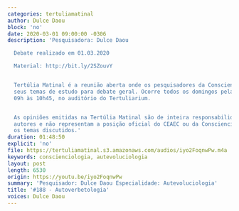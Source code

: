 ```yaml
---
categories: tertuliamatinal
author: Dulce Daou
block: 'no'
date: 2020-03-01 09:00:00 -0306
description: 'Pesquisadora: Dulce Daou

  Debate realizado em 01.03.2020

  Material: http://bit.ly/2SZouvY


  Tertúlia Matinal é a reunião aberta onde os pesquisadores da Conscienciologia apresentam
  seus temas de estudo para debate geral. Ocorre todos os domingos pela manhã, das
  09h às 10h45, no auditório do Tertuliarium.


  As opiniões emitidas na Tertúlia Matinal são de inteira responsabilidade de seus
  autores e não representam a posição oficial do CEAEC ou da Conscienciologia sobre
  os temas discutidos.'
duration: 01:48:50
explicit: 'no'
file: https://tertuliamatinal.s3.amazonaws.com/audios/iyo2FoqnwPw.m4a
keywords: conscienciologia, autevoluciologia
layout: post
length: 6530
origin: https://youtu.be/iyo2FoqnwPw
summary: 'Pesquisador: Dulce Daou Especialidade: Autevoluciologia'
title: '#188 - Autoverbetologia'
voices: Dulce Daou
---
```

